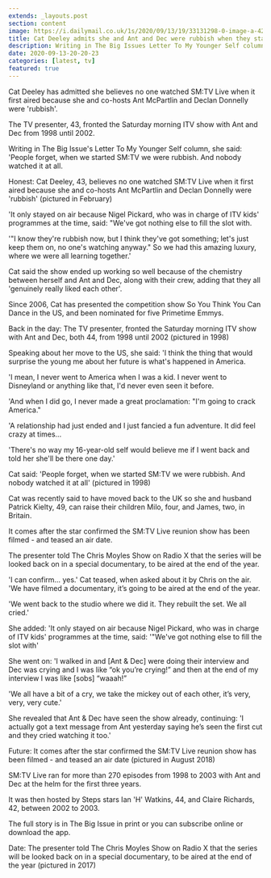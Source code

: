 ```yaml
---
extends: _layouts.post
section: content
image: https://i.dailymail.co.uk/1s/2020/09/13/19/33131298-0-image-a-42_1600023374423.jpg 
title: Cat Deeley admits she and Ant and Dec were rubbish when they started SMTV 
description: Writing in The Big Issues Letter To My Younger Self column, she said People forget, when we started SMTV we were rubbish. And nobody watched it at all. 
date: 2020-09-13-20-20-23 
categories: [latest, tv] 
featured: true 
--- 
```

Cat Deeley has admitted she believes no one watched SM:TV Live when it first aired because she and co-hosts Ant McPartlin and Declan Donnelly were 'rubbish'.

The TV presenter, 43, fronted the Saturday morning ITV show with Ant and Dec from 1998 until 2002.    

Writing in The Big Issue's Letter To My Younger Self column, she said: 'People forget, when we started SM:TV we were rubbish. And nobody watched it at all.

Honest: Cat Deeley, 43, believes no one watched SM:TV Live when it first aired because she and co-hosts Ant McPartlin and Declan Donnelly were 'rubbish' (pictured in February)

'It only stayed on air because Nigel Pickard, who was in charge of ITV kids' programmes at the time, said: "We've got nothing else to fill the slot with.

'"I know they're rubbish now, but I think they've got something; let's just keep them on, no one's watching anyway." So we had this amazing luxury, where we were all learning together.'

Cat said the show ended up working so well because of the chemistry between herself and Ant and Dec, along with their crew, adding that they all 'genuinely really liked each other'.    

Since 2006, Cat has presented the competition show So You Think You Can Dance in the US, and been nominated for five Primetime Emmys.

Back in the day: The TV presenter, fronted the Saturday morning ITV show with Ant and Dec, both 44, from 1998 until 2002 (pictured in 1998) 

Speaking about her move to the US, she said: 'I think the thing that would surprise the young me about her future is what's happened in America.

'I mean, I never went to America when I was a kid. I never went to Disneyland or anything like that, I'd never even seen it before.

'And when I did go, I never made a great proclamation: "I'm going to crack America."

'A relationship had just ended and I just fancied a fun adventure. It did feel crazy at times...

'There's no way my 16-year-old self would believe me if I went back and told her she'll be there one day.'

Cat said: 'People forget, when we started SM:TV we were rubbish. And nobody watched it at all' (pictured in 1998)  

Cat was recently said to have moved back to the UK so she and husband Patrick Kielty, 49, can raise their children Milo, four, and James, two, in Britain. 

It comes after the star confirmed the SM:TV Live reunion show has been filmed - and teased an air date.

The presenter told The Chris Moyles Show on Radio X that the series will be looked back on in a special documentary, to be aired at the end of the year.

'I can confirm… yes.' Cat teased, when asked about it by Chris on the air. 'We have filmed a documentary, it’s going to be aired at the end of the year.

'We went back to the studio where we did it. They rebuilt the set. We all cried.'

She added: 'It only stayed on air because Nigel Pickard, who was in charge of ITV kids' programmes at the time, said: '"We've got nothing else to fill the slot with' 

She went on: 'I walked in and [Ant & Dec] were doing their interview and Dec was crying and I was like “ok you’re crying!” and then at the end of my interview I was like [sobs] “waaah!”

'We all have a bit of a cry, we take the mickey out of each other, it’s very, very, very cute.'

She revealed that Ant & Dec have seen the show already, continuing: 'I actually got a text message from Ant yesterday saying he’s seen the first cut and they cried watching it too.'

Future: It comes after the star confirmed the SM:TV Live reunion show has been filmed - and teased an air date (pictured in August 2018) 

SM:TV Live ran for more than 270 episodes from 1998 to 2003 with Ant and Dec at the helm for the first three years.

It was then hosted by Steps stars Ian 'H' Watkins, 44, and Claire Richards, 42, between 2002 to 2003.

The full story is in The Big Issue in print or you can subscribe online or download the app.

Date: The presenter told The Chris Moyles Show on Radio X that the series will be looked back on in a special documentary, to be aired at the end of the year (pictured in 2017)

